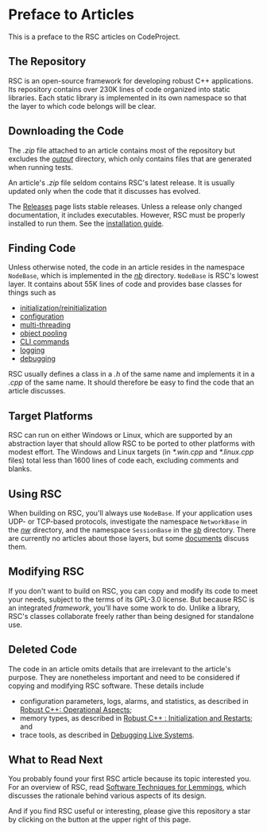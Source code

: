# Preface to Articles

This is a preface to the RSC articles on CodeProject.

## The Repository

RSC is an open-source framework for developing robust C++ applications. Its
repository contains over 230K lines of code organized into static libraries.
Each static library is implemented in its own namespace so that the layer to
which code belongs will be clear.

## Downloading the Code

The _.zip_ file attached to an article contains most of the repository but
excludes the [_output_](/output) directory, which only contains files that
are generated when running tests.

An article's _.zip_ file seldom contains RSC's latest release. It is usually
updated only when the code that it discusses has evolved.

The [Releases](https://github.com/GregUtas/robust-services-core/releases) page
lists stable releases. Unless a release only changed documentation, it includes
executables. However, RSC must be properly installed to run them. See the
[installation guide](/docs/Installing.md).

## Finding Code

Unless otherwise noted, the code in an article resides in the namespace
`NodeBase`, which is implemented in the [_nb_](/src/nb) directory. `NodeBase`
is RSC's lowest layer. It contains about 55K lines of code and provides
base classes for things such as

- [initialization/reinitialization](https://www.codeproject.com/Articles/5254138/Robust-Cplusplus-Initialization-and-Restarts)
- [configuration](https://www.codeproject.com/Articles/5274153/Robust-Cplusplus-Operational-Aspects)
- [multi-threading](https://www.codeproject.com/Articles/5246597/Robust-Cplusplus-P-and-V-Considered-Harmful)
- [object pooling](https://www.codeproject.com/Articles/5166096/Robust-Cplusplus-Object-Pools)
- [CLI commands](https://www.codeproject.com/Articles/5269493/A-Command-Line-Interface-CLI-Framework)
- [logging](https://www.codeproject.com/Articles/5274153/Robust-Cplusplus-Operational-Aspects)
- [debugging](https://www.codeproject.com/Articles/5255828/Debugging-Live-Systems)

RSC usually defines a class in a _.h_ of the same name and implements it
in a _.cpp_ of the same name. It should therefore be easy to find the code
that an article discusses.

## Target Platforms

RSC can run on either Windows or Linux, which are supported by an abstraction
layer that should allow RSC to be ported to other platforms with modest effort.
The Windows and Linux targets (in _*.win.cpp_ and _*.linux.cpp_ files) total
less than 1600 lines of code each, excluding comments and blanks.

## Using RSC

When building on RSC, you'll always use `NodeBase`. If your application
uses UDP- or TCP-based protocols, investigate the namespace `NetworkBase` 
in the [_nw_](/src/nw) directory, and the namespace `SessionBase` in the
[_sb_](/src/sb) directory. There are currently no articles about those layers,
but some [documents](/docs/README.md) discuss them.

## Modifying RSC

If you don't want to build on RSC, you can copy and modify its code to meet
your needs, subject to the terms of its GPL-3.0 license. But because RSC is
an integrated _framework_, you'll have some work to do. Unlike a library,
RSC's classes collaborate freely rather than being designed for standalone
use.

## Deleted Code

The code in an article omits details that are irrelevant to the article's
purpose. They are nonetheless important and need to be considered if copying
and modifying RSC software. These details include

- configuration parameters, logs, alarms, and statistics, as described in
[Robust C++: Operational Aspects](https://www.codeproject.com/Articles/5274153/Robust-Cplusplus-Operational-Aspects);
- memory types, as described in
[Robust C++ : Initialization and Restarts](https://www.codeproject.com/Articles/5254138/Robust-Cplusplus-Initialization-and-Restarts); and
- trace tools, as described in
[Debugging Live Systems](https://www.codeproject.com/Articles/5255828/Debugging-Live-Systems).

## What to Read Next

You probably found your first RSC article because its topic interested you.
For an overview of RSC, read
[Software Techniques for Lemmings](https://www.codeproject.com/Articles/5258540/Software-Techniques-for-Lemmings),
which discusses the rationale behind various aspects of its design.

And if you find RSC useful or interesting, please give this repository a
star by clicking on the button at the upper right of this page.
